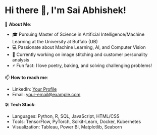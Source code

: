# Hi there 👋, I'm Sai Abhishek!

🚀 **About Me**:
- 🎓 Pursuing Master of Science in Artificial Intelligence/Machine Learning at the University at Buffalo (UB)
- 💻 Passionate about Machine Learning, AI, and Computer Vision
- 🌱 Currently working on image stitching and customer personality analysis
- ⚡ Fun fact: I love poetry, baking, and solving challenging problems!

📫 **How to reach me**:
- LinkedIn: [Your Profile](https://linkedin.com/in/your-profile)
- Email: your-email@example.com

🛠️ **Tech Stack**:
- Languages: Python, R, SQL, JavaScript, HTML/CSS
- Tools: TensorFlow, PyTorch, Scikit-Learn, Docker, Kubernetes
- Visualization: Tableau, Power BI, Matplotlib, Seaborn
